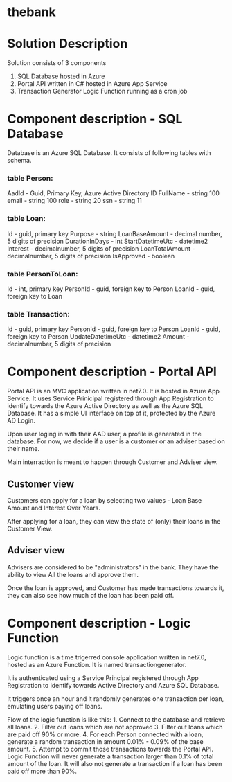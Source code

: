 # thebank

# Solution Description

Solution consists of 3 components
1. SQL Database hosted in Azure
2. Portal API written in C# hosted in Azure App Service
3. Transaction Generator Logic Function running as a cron job


# Component description - SQL Database

Database is an Azure SQL Database. It consists of following tables with schema.

### table Person:
AadId - Guid, Primary Key, Azure Active Directory ID
FullName - string 100
email - string 100
role - string 20
ssn - string 11

### table Loan:
Id - guid, primary key
Purpose - string
LoanBaseAmount - decimal number, 5 digits of precision
DurationInDays - int
StartDatetimeUtc - datetime2
Interest - decimalnumber, 5 digits of precision
LoanTotalAmount - decimalnumber, 5 digits of precision
IsApproved - boolean

### table PersonToLoan:
Id - int, primary key
PersonId - guid, foreign key to Person
LoanId - guid, foreign key to Loan

### table Transaction:
Id - guid, primary key
PersonId - guid, foreign key to Person
LoanId - guid, foreign key to Person
UpdateDatetimeUtc - datetime2
Amount - decimalnumber, 5 digits of precision

# Component description - Portal API

Portal API is an MVC application written in net7.0.
It is hosted in Azure App Service. It uses Service Prinicipal registered through App Registration to identify towards the Azure Active Directory as well as the Azure SQL Database.
It has a simple UI interface on top of it, protected by the Azure AD Login.

Upon user loging in with their AAD user, a profile is generated in the database. For now, we decide if a user is a customer or an adviser based on their name. 

Main interraction is meant to happen through Customer and Adviser view.

## Customer view

Customers can apply for a loan by selecting two values - Loan Base Amount and Interest Over Years.

After applying for a loan, they can view the state of (only) their loans in the Customer View.

## Adviser view

Advisers are considered to be "administrators" in the bank. They have the ability to view All the loans and approve them.

Once the loan is approved, and Customer has made transactions towards it, they can also see how much of the loan has been paid off.


# Component description - Logic Function

Logic function is a time trigerred console application written in net7.0, hosted as an Azure Function. It is named transactiongenerator.

It is authenticated using a Service Principal registered through App Registration to identify towards Active Directory and Azure SQL Database.

It triggers once an hour and it randomly generates one transaction per loan, emulating users paying off loans.

Flow of the logic function is like this:
    1. Connect to the database and retrieve all loans.
    2. Filter out loans which are not approved
    3. Filter out loans which are paid off 90% or more.
    4. For each Person connected with a loan, generate a random transaction in amount 0.01% - 0.09% of the base amount.
    5. Attempt to commit those transactions towards the Portal API.
Logic Function will never generate a transaction larger than 0.1% of total amount of the loan. It will also not generate a transaction if a loan has been paid off more than 90%.
